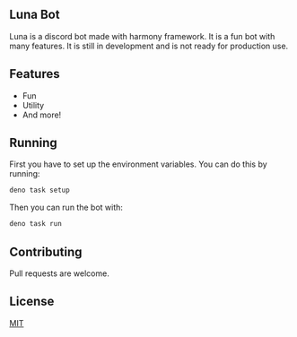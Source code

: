 ## Luna Bot

Luna is a discord bot made with harmony framework. It is a fun bot with many
features. It is still in development and is not ready for production use.

## Features

- Fun
- Utility
- And more!

## Running

First you have to set up the environment variables. You can do this by running:
```sh
deno task setup
```
Then you can run the bot with:
```sh
deno task run
```


## Contributing

Pull requests are welcome.

## License

[MIT](https://choosealicense.com/licenses/mit/)
